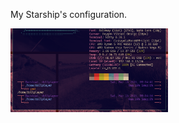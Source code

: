 My Starship's configuration.

<a href="./EndeavourOS_Qtile_2025-03-15_09-05-16..starship.png"><img src="./EndeavourOS_Qtile_2025-03-15_09-05-16..starship.png" width="50%"></a>

